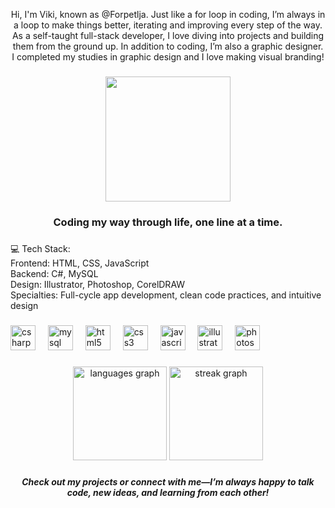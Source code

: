 <p align="center">Hi, I'm Viki, known as @Forpetlja. Just like a for loop in coding, I’m always in a loop to make things better, iterating and improving every step of the way. As a self-taught full-stack developer, I love diving into projects and building them from the ground up. In addition to coding, I’m also a graphic designer. I completed my studies in graphic design and I love making visual branding!</p>

###

<div align="center">
  <img height="200" src="https://img.freepik.com/premium-photo/futuristic-computer-setup-with-desktop-computer-keyboard-mouse-speakers-illuminated-with-pink-blue-lighting_14117-1178822.jpg"  />
</div>

###

<h3 align="center">Coding my way through life, one line at a time.</h3>

###

<p align="left"></p>

###

<p align="left">💻 Tech Stack:<br>Frontend: HTML, CSS, JavaScript<br>Backend: C#, MySQL<br>Design: Illustrator, Photoshop, CorelDRAW<br>Specialties: Full-cycle app development, clean code practices, and intuitive design</p>

###

<div align="left">
  <img src="https://cdn.jsdelivr.net/gh/devicons/devicon/icons/csharp/csharp-original.svg" height="40" alt="csharp logo"  />
  <img width="12" />
  <img src="https://cdn.jsdelivr.net/gh/devicons/devicon/icons/mysql/mysql-original.svg" height="40" alt="mysql logo"  />
  <img width="12" />
  <img src="https://cdn.jsdelivr.net/gh/devicons/devicon/icons/html5/html5-original.svg" height="40" alt="html5 logo"  />
  <img width="12" />
  <img src="https://cdn.jsdelivr.net/gh/devicons/devicon/icons/css3/css3-original.svg" height="40" alt="css3 logo"  />
  <img width="12" />
  <img src="https://cdn.jsdelivr.net/gh/devicons/devicon/icons/javascript/javascript-original.svg" height="40" alt="javascript logo"  />
  <img width="12" />
  <img src="https://cdn.jsdelivr.net/gh/devicons/devicon/icons/illustrator/illustrator-plain.svg" height="40" alt="illustrator logo"  />
  <img width="12" />
  <img src="https://cdn.jsdelivr.net/gh/devicons/devicon/icons/photoshop/photoshop-plain.svg" height="40" alt="photoshop logo"  />
</div>

###

<p align="left"></p>

###

<div align="center">
  <img src="https://github-readme-stats.vercel.app/api/top-langs?username=forpetlja&locale=en&hide_title=false&layout=compact&card_width=320&langs_count=5&theme=cobalt&hide_border=false&order=2" height="150" alt="languages graph"  />
  <img src="https://streak-stats.demolab.com?user=forpetlja&locale=en&mode=daily&theme=dracula&hide_border=false&border_radius=5&order=3" height="150" alt="streak graph"  />
</div>

###

<h5 align="center">Check out my projects or connect with me—I’m always happy to talk code, new ideas, and learning from each other!</h5>

###


